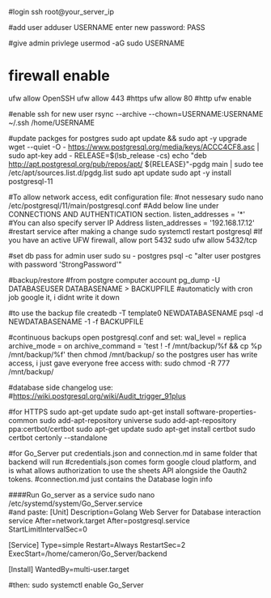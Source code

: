 #login
ssh root@your_server_ip

#add user
adduser USERNAME
	enter new password: PASS

#give admin privlege
usermod -aG sudo USERNAME

# firewall enable 
ufw allow OpenSSH
ufw allow 443		#https
ufw allow 80 		#http
ufw enable

#enable ssh for new user
rsync --archive --chown=USERNAME:USERNAME ~/.ssh /home/USERNAME

#update packges for postgres
sudo apt update && sudo apt -y upgrade
wget --quiet -O - https://www.postgresql.org/media/keys/ACCC4CF8.asc | sudo apt-key add -
RELEASE=$(lsb_release -cs)
echo "deb http://apt.postgresql.org/pub/repos/apt/ ${RELEASE}"-pgdg main | sudo tee  /etc/apt/sources.list.d/pgdg.list
sudo apt update
sudo apt -y install postgresql-11

#To allow network access, edit configuration file: #not nessesary
sudo nano /etc/postgresql/11/main/postgresql.conf
#Add below line under CONNECTIONS AND AUTHENTICATION section.
listen_addresses = '*'
#You can also specify server IP Address
listen_addresses = '192.168.17.12'
#restart service after making a change
sudo systemctl restart postgresql
#If you have an active UFW firewall, allow port 5432
sudo ufw allow 5432/tcp


#set db pass for admin user
 sudo su - postgres
psql -c "alter user postgres with password 'StrongPassword'"


#backup/restore
#from postgre computer account
pg_dump -U DATABASEUSER DATABASENAME > BACKUPFILE
#automaticly with cron job
google it, i didnt write it down

#to use the backup file
createdb -T template0 NEWDATABASENAME
psql -d NEWDATABASENAME -1 -f BACKUPFILE

#continuous backups
open postgresql.conf and set:
wal_level = replica
archive_mode = on
archive_command = 'test ! -f /mnt/backup/%f && cp %p /mnt/backup/%f'
then chmod /mnt/backup/ so the postgres user has write access, i just gave everyone free access with:
sudo chmod -R 777 /mnt/backup/

#database side changelog use:
#https://wiki.postgresql.org/wiki/Audit_trigger_91plus

#for HTTPS
    sudo apt-get update
    sudo apt-get install software-properties-common
    sudo add-apt-repository universe
    sudo add-apt-repository ppa:certbot/certbot
    sudo apt-get update
sudo apt-get install certbot
sudo certbot certonly --standalone

#for Go_Server
put credentials.json and connection.md in same folder that backend will run
#credentials.json comes form google cloud platform, and is what allows authorization to use the sheets API alongside the Oauth2 tokens.
#connection.md just contains the Database login info



####Run Go_server as a service
sudo nano /etc/systemd/system/Go_Server.service     
#and paste:
[Unit]
Description=Golang Web Server for Database interaction service
After=network.target
After=postgresql.service
StartLimitIntervalSec=0

[Service]
Type=simple
Restart=Always
RestartSec=2
ExecStart=/home/cameron/Go_Server/backend

[Install]
WantedBy=multi-user.target

#then:
sudo systemctl enable Go_Server


